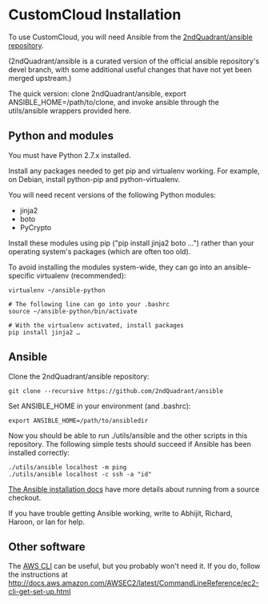 CustomCloud Installation
========================

To use CustomCloud, you will need Ansible from the
[2ndQuadrant/ansible repository](https://github.com/2ndQuadrant/ansible).

(2ndQuadrant/ansible is a curated version of the official ansible
repository's devel branch, with some additional useful changes that have
not yet been merged upstream.)

The quick version: clone 2ndQuadrant/ansible, export
ANSIBLE_HOME=/path/to/clone, and invoke ansible through the
utils/ansible wrappers provided here.

Python and modules
------------------

You must have Python 2.7.x installed.

Install any packages needed to get pip and virtualenv working. For
example, on Debian, install python-pip and python-virtualenv.

You will need recent versions of the following Python modules:

* jinja2
* boto
* PyCrypto

Install these modules using pip ("pip install jinja2 boto …") rather
than your operating system's packages (which are often too old).

To avoid installing the modules system-wide, they can go into an
ansible-specific virtualenv (recommended):

    virtualenv ~/ansible-python

    # The following line can go into your .bashrc
    source ~/ansible-python/bin/activate

    # With the virtualenv activated, install packages
    pip install jinja2 …

Ansible
-------

Clone the 2ndQuadrant/ansible repository:

    git clone --recursive https://github.com/2ndQuadrant/ansible

Set ANSIBLE_HOME in your environment (and .bashrc):

    export ANSIBLE_HOME=/path/to/ansibledir

Now you should be able to run ./utils/ansible and the other scripts in
this repository. The following simple tests should succeed if Ansible
has been installed correctly:

    ./utils/ansible localhost -m ping
    ./utils/ansible localhost -c ssh -a "id"

[The Ansible installation docs](http://docs.ansible.com/ansible/intro_installation.html)
have more details about running from a source checkout.

If you have trouble getting Ansible working, write to Abhijit, Richard,
Haroon, or Ian for help.

Other software
--------------

The [AWS CLI](https://aws.amazon.com/cli/) can be useful, but you
probably won't need it. If you do, follow the instructions at
http://docs.aws.amazon.com/AWSEC2/latest/CommandLineReference/ec2-cli-get-set-up.html
